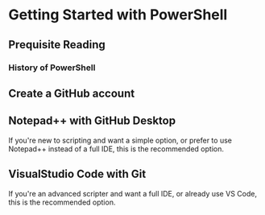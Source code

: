 # Getting Started with PowerShell

## Prequisite Reading

### History of PowerShell

## Create a GitHub account

## Notepad++ with GitHub Desktop
If you're new to scripting and want a simple option, or prefer to use Notepad++ instead of a full IDE, this is the recommended option.

## VisualStudio Code with Git
If you're an advanced scripter and want a full IDE, or already use VS Code, this is the recommended option.